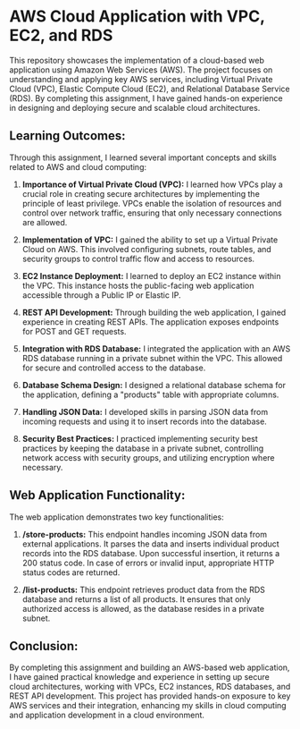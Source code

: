 # AWS Cloud Application with VPC, EC2, and RDS

This repository showcases the implementation of a cloud-based web application using Amazon Web Services (AWS). The project focuses on understanding and applying key AWS services, including Virtual Private Cloud (VPC), Elastic Compute Cloud (EC2), and Relational Database Service (RDS). By completing this assignment, I have gained hands-on experience in designing and deploying secure and scalable cloud architectures.

## Learning Outcomes:

Through this assignment, I learned several important concepts and skills related to AWS and cloud computing:

1. **Importance of Virtual Private Cloud (VPC):** I learned how VPCs play a crucial role in creating secure architectures by implementing the principle of least privilege. VPCs enable the isolation of resources and control over network traffic, ensuring that only necessary connections are allowed.

2. **Implementation of VPC:** I gained the ability to set up a Virtual Private Cloud on AWS. This involved configuring subnets, route tables, and security groups to control traffic flow and access to resources.

3. **EC2 Instance Deployment:** I learned to deploy an EC2 instance within the VPC. This instance hosts the public-facing web application accessible through a Public IP or Elastic IP.

4. **REST API Development:** Through building the web application, I gained experience in creating REST APIs. The application exposes endpoints for POST and GET requests.

5. **Integration with RDS Database:** I integrated the application with an AWS RDS database running in a private subnet within the VPC. This allowed for secure and controlled access to the database.

6. **Database Schema Design:** I designed a relational database schema for the application, defining a "products" table with appropriate columns.

7. **Handling JSON Data:** I developed skills in parsing JSON data from incoming requests and using it to insert records into the database.

8. **Security Best Practices:** I practiced implementing security best practices by keeping the database in a private subnet, controlling network access with security groups, and utilizing encryption where necessary.

## Web Application Functionality:

The web application demonstrates two key functionalities:

1. **/store-products:** This endpoint handles incoming JSON data from external applications. It parses the data and inserts individual product records into the RDS database. Upon successful insertion, it returns a 200 status code. In case of errors or invalid input, appropriate HTTP status codes are returned.

2. **/list-products:** This endpoint retrieves product data from the RDS database and returns a list of all products. It ensures that only authorized access is allowed, as the database resides in a private subnet.


## Conclusion:

By completing this assignment and building an AWS-based web application, I have gained practical knowledge and experience in setting up secure cloud architectures, working with VPCs, EC2 instances, RDS databases, and REST API development. This project has provided hands-on exposure to key AWS services and their integration, enhancing my skills in cloud computing and application development in a cloud environment.